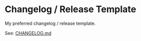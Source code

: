 # Changelog / Release Template
My preferred changelog / release template.

See: [CHANGELOG.md](/CHANGELOG.md)
